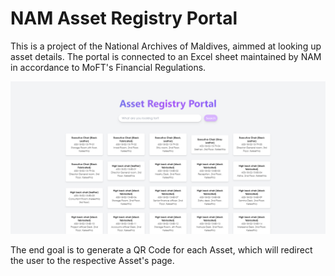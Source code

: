 # NAM Asset Registry Portal

This is a project of the National Archives of Maldives, aimmed at looking up asset details. The portal is connected to an Excel sheet maintained by NAM in accordance to MoFT's Financial Regulations.

![](src/Asset-Registry-Portal.png?raw=true)

The end goal is to generate a QR Code for each Asset, which will redirect the user to the respective Asset's page.
